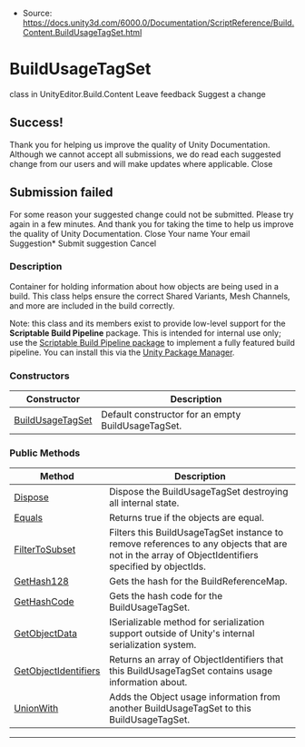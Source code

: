* Source: https://docs.unity3d.com/6000.0/Documentation/ScriptReference/Build.Content.BuildUsageTagSet.html

# BuildUsageTagSet
class in UnityEditor.Build.Content
Leave feedback
Suggest a change
## Success!
Thank you for helping us improve the quality of Unity Documentation. Although we cannot accept all submissions, we do read each suggested change from our users and will make updates where applicable.
Close
## Submission failed
For some reason your suggested change could not be submitted. Please <a>try again</a> in a few minutes. And thank you for taking the time to help us improve the quality of Unity Documentation.
Close
Your name Your email Suggestion* Submit suggestion
Cancel
### Description
Container for holding information about how objects are being used in a build.
This class helps ensure the correct Shared Variants, Mesh Channels, and more are included in the build correctly.  
  
Note: this class and its members exist to provide low-level support for the **Scriptable Build Pipeline** package. This is intended for internal use only; use the [Scriptable Build Pipeline package](https://docs.unity3d.com/Packages/com.unity.scriptablebuildpipeline@latest/index.html) to implement a fully featured build pipeline. You can install this via the [Unity Package Manager](https://docs.unity3d.com/Packages/com.unity.package-manager-ui@latest/index.html).
### Constructors
Constructor | Description  
---|---  
[BuildUsageTagSet](https://docs.unity3d.com/6000.0/Documentation/ScriptReference/Build.Content.BuildUsageTagSet-ctor.html) | Default constructor for an empty BuildUsageTagSet.  
### Public Methods
Method | Description  
---|---  
[Dispose](https://docs.unity3d.com/6000.0/Documentation/ScriptReference/Build.Content.BuildUsageTagSet.Dispose.html) | Dispose the BuildUsageTagSet destroying all internal state.  
[Equals](https://docs.unity3d.com/6000.0/Documentation/ScriptReference/Build.Content.BuildUsageTagSet.Equals.html) | Returns true if the objects are equal.  
[FilterToSubset](https://docs.unity3d.com/6000.0/Documentation/ScriptReference/Build.Content.BuildUsageTagSet.FilterToSubset.html) | Filters this BuildUsageTagSet instance to remove references to any objects that are not in the array of ObjectIdentifiers specified by objectIds.  
[GetHash128](https://docs.unity3d.com/6000.0/Documentation/ScriptReference/Build.Content.BuildUsageTagSet.GetHash128.html) | Gets the hash for the BuildReferenceMap.  
[GetHashCode](https://docs.unity3d.com/6000.0/Documentation/ScriptReference/Build.Content.BuildUsageTagSet.GetHashCode.html) | Gets the hash code for the BuildUsageTagSet.  
[GetObjectData](https://docs.unity3d.com/6000.0/Documentation/ScriptReference/Build.Content.BuildUsageTagSet.GetObjectData.html) | ISerializable method for serialization support outside of Unity's internal serialization system.  
[GetObjectIdentifiers](https://docs.unity3d.com/6000.0/Documentation/ScriptReference/Build.Content.BuildUsageTagSet.GetObjectIdentifiers.html) | Returns an array of ObjectIdentifiers that this BuildUsageTagSet contains usage information about.  
[UnionWith](https://docs.unity3d.com/6000.0/Documentation/ScriptReference/Build.Content.BuildUsageTagSet.UnionWith.html) | Adds the Object usage information from another BuildUsageTagSet to this BuildUsageTagSet.  
* * *

